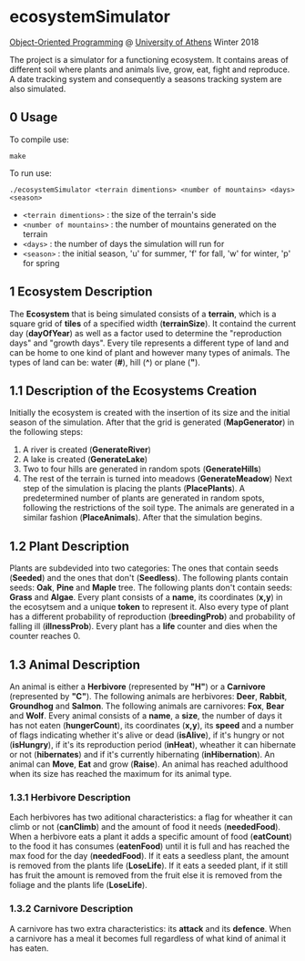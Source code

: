 # ecosystemSimulator

[Object-Oriented Programming](https://cgi.di.uoa.gr/~izambo/oop.html) @ [University of Athens](https://www.di.uoa.gr/en) Winter 2018

The project is a simulator for a functioning ecosystem. It contains areas of different soil where plants and animals live, grow, eat, fight and reproduce. A date tracking system and consequently a seasons tracking system are also simulated.

## 0 Usage
To compile use:

`make`

To run use:

`./ecosystemSimulator <terrain dimentions> <number of mountains> <days> <season>`

  * `<terrain dimentions>` : the size of the terrain's side
  * `<number of mountains>` : the number of mountains generated on the terrain
  * `<days>` : the number of days the simulation will run for
  * `<season>` : the initial season, 'u' for summer, 'f' for fall, 'w' for winter, 'p' for spring

## 1 Ecosystem Description
The **Ecosystem** that is being simulated consists of a **terrain**, which is a square grid of **tiles** of a specified width (**terrainSize**). It containd the current day (**dayOfYear**) as well as a factor used to determine the "reproduction days" and "growth days". Every tile represents a different type of land and can be home to one kind of plant and however many types of animals. The types of land can be: water (**#**), hill (**^**) or plane (**"**).

## 1.1 Description of the Ecosystems Creation
Initially the ecosystem is created with the insertion of its size and the initial season of the simulation. After that the grid is generated (**MapGenerator**) in the following steps:
1. A river is created (**GenerateRiver**)
2. A lake is created (**GenerateLake**)
3. Two to four hills are generated in random spots (**GenerateHills**)
4. The rest of the terrain is turned into meadows (**GenerateMeadow**)
Next step of the simulation is placing the plants (**PlacePlants**). A predetermined number of plants are generated in random spots, following the restrictions of the soil type. The animals are generated in a similar fashion (**PlaceAnimals**). After that the simulation begins.

## 1.2 Plant Description
Plants are subdevided into two categories: The ones that contain seeds (**Seeded**) and the ones that don't (**Seedless**). The following plants contain seeds: **Oak**, **Pine** and **Maple** tree. The following plants don't contain seeds: **Grass** and **Algae**.
Every plant consists of a **name**, its coordinates (**x,y**) in the ecosytsem and a unique **token** to represent it. Also every type of plant has a different probability of reproduction (**breedingProb**) and probability of falling ill (**illnessProb**). Every plant has a **life** counter and dies when the counter reaches 0.

## 1.3 Animal Description
An animal is either a **Herbivore** (represented by **"H"**) or a **Carnivore** (represented by **"C"**).
The following animals are herbivores: **Deer**, **Rabbit**, **Groundhog** and **Salmon**. The following animals are carnivores: **Fox**, **Bear** and **Wolf**.
Every animal consists of a **name**, a **size**, the number of days it has not eaten (**hungerCount**), its coordinates (**x,y**), its **speed** and a number of flags indicating whether it's alive or dead (**isAlive**), if it's hungry or not (**isHungry**), if it's its reproduction period (**inHeat**), wheather it can hibernate or not (**hibernates**) and if it's currently hibernating (**inHibernation**). An animal can **Move**, **Eat** and grow (**Raise**). An animal has reached adulthood when its size has reached the maximum for its animal type.

### 1.3.1 Herbivore Description
Each herbivores has two aditional characteristics: a flag for wheather it can climb or not (**canClimb**) and the amount of food it needs (**neededFood**). When a herbivore eats a plant it adds a specific amount of food (**eatCount**) to the food it has consumes (**eatenFood**) until it is full and has reached the max food for the day (**neededFood**). If it eats a seedless plant, the amount is removed from the plants life (**LoseLife**). If it eats a seeded plant, if it still has fruit the amount is removed from the fruit else it is removed from the foliage and the plants life (**LoseLife**).

### 1.3.2 Carnivore Description
A carnivore has two extra characteristics: its **attack** and its **defence**. When a carnivore has a meal it becomes full regardless of what kind of animal it has eaten.
